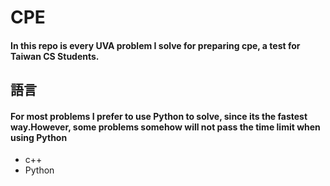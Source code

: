 # CPE

#### In this repo is every UVA problem I solve for preparing cpe, a test for Taiwan CS Students.

## 語言

#### For most problems I prefer to use Python to solve, since its the fastest way.However, some problems somehow will not pass the time limit when using Python

- c++
- Python
